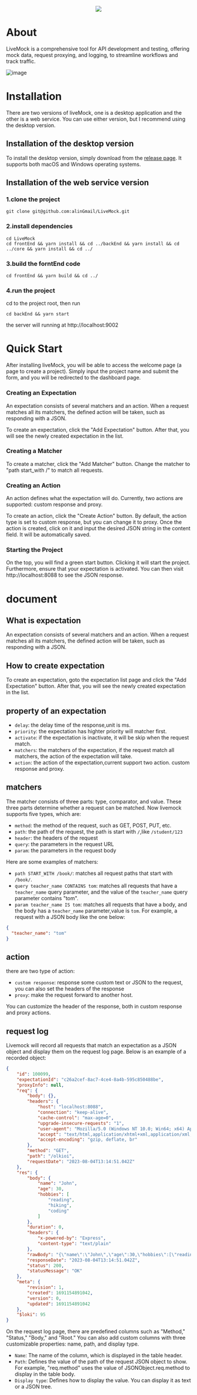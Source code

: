 
<p align="center">
  <img src="https://github.com/alinGmail/LiveMock/blob/main/img/icon_128x128.png"
    srcset="https://github.com/alinGmail/LiveMock/blob/main/img/icon_128x128.png 1x,https://github.com/alinGmail/LiveMock/blob/main/img/icon_128x128@2x.png 2x"
    />
</p>

# About
LiveMock is a comprehensive tool for API development and testing, offering mock data, request proxying, and logging, to streamline workflows and track traffic.

![image](https://github.com/alinGmail/LiveMock/blob/main/img/pic1.png)


# Installation


There are two versions of liveMock, one is a desktop application and the other is a web service. You can use either version, but I recommend using the desktop version.

## Installation of the desktop version
To install the desktop version, simply download from the [release page](https://github.com/alinGmail/LiveMock/releases). It supports both macOS and Windows operating systems.

## Installation of the web service version
### 1.clone the project
```
git clone git@github.com:alinGmail/LiveMock.git
```

### 2.install dependencies
```
cd LiveMock
cd frontEnd && yarn install && cd ../backEnd && yarn install && cd ../core && yarn install && cd ../
```


### 3.build the forntEnd code
```
cd frontEnd && yarn build && cd ../
```

### 4.run the project
cd to the project root, then run
```
cd backEnd && yarn start
```
the server will running at http://localhost:9002 


# Quick Start
After installing liveMock, you will be able to access the welcome page (a page to create a project). Simply input the project name and submit the form, and you will be redirected to the dashboard page.

### Creating an Expectation
An expectation consists of several matchers and an action. When a request matches all its matchers, the defined action will be taken, such as responding with a JSON.

To create an expectation, click the "Add Expectation" button. After that, you will see the newly created expectation in the list.

### Creating a Matcher
To create a matcher, click the "Add Matcher" button. Change the matcher to "path start_with /" to match all requests.

### Creating an Action
An action defines what the expectation will do. Currently, two actions are supported: custom response and proxy. 

To create an action, click the "Create Action" button. By default, the action type is set to custom response, but you can change it to proxy. Once the action is created, click on it and input the desired JSON string in the content field. It will be automatically saved.

### Starting the Project
On the top, you will find a green start button. Clicking it will start the project. Furthermore, ensure that your expectation is activated. You can then visit http://localhost:8088 to see the JSON response.

# document
## What is expectation
An expectation consists of several matchers and an action. When a request matches all its matchers, the defined action will be taken, such as responding with a JSON.

## How to create expectation
To create an expectation, goto the expectation list page and click the "Add Expectation" button. After that, you will see the newly created expectation in the list.

## property of an expectation
- `delay`: the delay time of the response,unit is ms.
- `priority`: the expectation has highter priority will matcher first.
- `activate`: if the expectation is inactivate, it will be skip when the request match.
- `matchers`: the matchers of the expectation, if the request match all matchers, the action of the expectation will take.
- `action`: the action of the expectation,current support two action. custom response and proxy.

## matchers
The matcher consists of three parts: type, comparator, and value. These three parts determine whether a request can be matched.
Now livemock supports five types, which are:
- `method`: the method of the request, such as GET, POST, PUT, etc.
- `path`: the path of the request, the path is start with `/`,like `/student/123`
- `header`: the headers of the request
- `query`: the parameters in the request URL
- `param`: the parameters in the request body

Here are some examples of matchers:
- `path START_WITH /book/`: matches all request paths that start with `/book/`.
- `query teacher_name CONTAINS tom`: matches all requests that have a `teacher_name` query parameter, and the value of the `teacher_name` query parameter contains "tom".
- `param teacher_name IS tom`: matches all requests that have a body, and the body has a `teacher_name` parameter,value is `tom`. For example, a request with a JSON body like the one below:
```json
{
  "teacher_name": "tom"
}
```

## action
there are two type of action:
- `custom response`: response some custom text or JSON to the request, you can also set the headers of the response
- `proxy`: make the request forward to another host.

You can customize the header of the response, both in custom response and proxy actions.

## request log
Livemock will record all requests that match an expectation as a JSON object and display them on the request log page. Below is an example of a recorded object:
```json
{
	"id": 100099,
	"expectationId": "c26a2cef-8ac7-4ce4-8a4b-595c850488be",
	"proxyInfo": null,
	"req": {
		"body": {},
		"headers": {
			"host": "localhost:8088",
			"connection": "keep-alive",
			"cache-control": "max-age=0",
			"upgrade-insecure-requests": "1",
			"user-agent": "Mozilla/5.0 (Windows NT 10.0; Win64; x64) AppleWebKit/537.36 (KHTML, like Gecko) Chrome/115.0.0.0 Safari/537.36",
			"accept": "text/html,application/xhtml+xml,application/xml;q=0.9,image/avif,image/webp,image/apng,/;q=0.8,application/signed-exchange;v=b3;q=0.7",
			"accept-encoding": "gzip, deflate, br"
		},
		"method": "GET",
		"path": "/olkioi",
		"requestDate": "2023-08-04T13:14:51.042Z"
	},
	"res": {
		"body": {
			"name": "John",
			"age": 30,
			"hobbies": [
				"reading",
				"hiking",
				"coding"
			]
		},
		"duration": 0,
		"headers": {
			"x-powered-by": "Express",
			"content-type": "text/plain"
		},
		"rawBody": "{\"name\":\"John\",\"age\":30,\"hobbies\":[\"reading\",\"hiking\",\"coding\"]}",
		"responseDate": "2023-08-04T13:14:51.042Z",
		"status": 200,
		"statusMessage": "OK"
	},
	"meta": {
		"revision": 1,
		"created": 1691154891042,
		"version": 0,
		"updated": 1691154891042
	},
	"$loki": 95
}
```

On the request log page, there are predefined columns such as "Method," "Status," "Body," and "Root." You can also add custom columns with three customizable properties: name, path, and display type.

- `Name`: The name of the column, which is displayed in the table header.
- `Path`: Defines the value of the path of the request JSON object to show. For example, "req.method" uses the value of JSONObject.req.method to display in the table body.
- `Display type`: Defines how to display the value. You can display it as text or a JSON tree.

